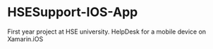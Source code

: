 # HSESupport-IOS-App
First year project at HSE university. HelpDesk for a mobile device on Xamarin.iOS
